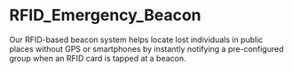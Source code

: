 # RFID_Emergency_Beacon
Our RFID-based beacon system helps locate lost individuals in public places without GPS or smartphones by instantly notifying a pre-configured group when an RFID card is tapped at a beacon.
